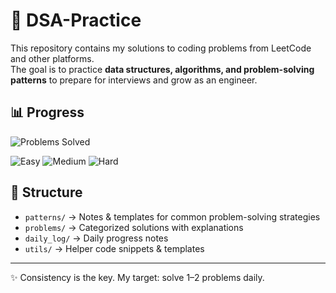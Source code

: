 # 🚀 DSA-Practice

This repository contains my solutions to coding problems from LeetCode and other platforms.  
The goal is to practice **data structures, algorithms, and problem-solving patterns** to prepare for interviews and grow as an engineer.
## 📊 Progress
![Problems Solved](https://img.shields.io/badge/Problems%20Solved-4-blue)

![Easy](https://img.shields.io/badge/Easy-3-brightgreen)
![Medium](https://img.shields.io/badge/Medium-1-yellow)
![Hard](https://img.shields.io/badge/Hard-0-red)



## 📂 Structure
- `patterns/` → Notes & templates for common problem-solving strategies
- `problems/` → Categorized solutions with explanations
- `daily_log/` → Daily progress notes
- `utils/` → Helper code snippets & templates

---
✨ Consistency is the key. My target: solve 1–2 problems daily.
